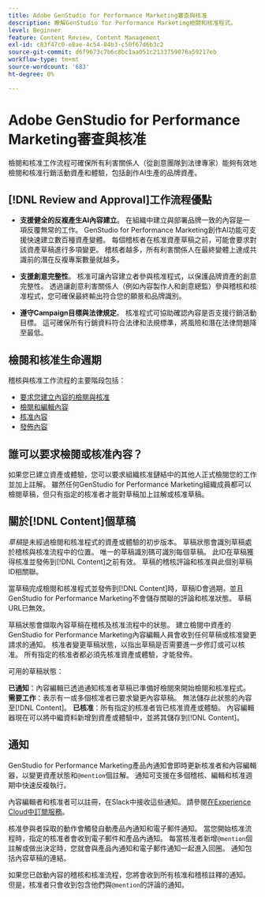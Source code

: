 ```yaml
---
title: Adobe GenStudio for Performance Marketing審查與核准
description: 瞭解GenStudio for Performance Marketing檢閱和核准程式。
level: Beginner
feature: Content Review, Content Management
exl-id: c83f47c0-e8ae-4c54-84b3-c50f67d6b3c2
source-git-commit: d6f9673c7b6c8bc1aa051c2133759876a59217eb
workflow-type: tm+mt
source-wordcount: '683'
ht-degree: 0%

---
```


# Adobe GenStudio for Performance Marketing審查與核准

檢閱和核准工作流程可確保所有利害關係人（從創意團隊到法律專家）能夠有效地檢閱和核准行銷活動資產和體驗，包括創作AI生產的品牌資產。

## [!DNL Review and Approval]工作流程優點

* **支援健全的反複產生AI內容建立**。 在組織中建立與部署品牌一致的內容是一項反覆無常的工作。 GenStudio for Performance Marketing創作AI功能可支援快速建立數百種資產變體。 每個稽核者在核准資產草稿之前，可能會要求對該資產草稿進行多項變更。 稽核者越多，所有利害關係人在最終變體上達成共識前的潛在反複專案數量就越多。

* **支援創意完整性**。 核准可讓內容建立者參與核准程式，以保護品牌資產的創意完整性。 透過讓創意利害關係人（例如內容製作人和創意總監）參與稽核和核准程式，您可確保最終輸出符合您的願景和品牌識別。

* **遵守Campaign目標與法律規定**。 核准程式可協助確認內容是否支援行銷活動目標。 這可確保所有行銷資料符合法律和法規標準，將風險和潛在法律問題降至最低。

## 檢閱和核准生命週期

稽核與核准工作流程的主要階段包括：

* [要求您建立內容的檢閱與核准](./request-review.md)
* [檢閱和編輯內容](./review-and-edit.md)
* [核准內容](./approve-content.md)
* [發佈內容](./publish-content.md)

## 誰可以要求檢閱或核准內容？

如果您已建立資產或體驗，您可以要求組織核准鏈結中的其他人正式檢閱您的工作並加上註解。 雖然任何GenStudio for Performance Marketing組織成員都可以檢閱草稿，但只有指定的核准者才能對草稿加上註解或核准草稿。

## 關於[!DNL Content]個草稿

_草稿_&#x200B;是未經過檢閱和核准程式的資產或體驗的初步版本。 草稿狀態會識別草稿處於稽核與核准流程中的位置。 唯一的草稿識別碼可識別每個草稿。 此ID在草稿獲得核准並發佈到[!DNL Content]之前有效。 草稿的稽核評論和核准與此個別草稿ID相關聯。

當草稿完成檢閱和核准程式並發佈到[!DNL Content]時，草稿ID會過期，並且GenStudio for Performance Marketing不會儲存關聯的評論和核准狀態。 草稿URL已無效。

草稿狀態會擷取內容草稿在稽核及核准流程中的狀態。 建立檢閱中資產的GenStudio for Performance Marketing內容編輯人員會收到任何草稿或核准變更請求的通知。 核准者變更草稿狀態，以指出草稿是否需要進一步修訂或可以核准。 所有指定的核准者都必須先核准資產或體驗，才能發佈。

可用的草稿狀態：

**已通知**：內容編輯已透過通知核准者草稿已準備好檢閱來開始檢閱和核准程式。
**需要工作**：表示有一或多個核准者已要求變更內容草稿。 無法儲存此狀態的內容至[!DNL Content]。
**已核准**：所有指定的核准者皆已核准資產或體驗。 內容編輯器現在可以將中繼資料新增到資產或體驗中，並將其儲存到[!DNL Content]。

## 通知

GenStudio for Performance Marketing產品內通知會即時更新核准者和內容編輯器，以變更資產狀態和`@mention`個註解。 通知可支援在多個稽核、編輯和核准週期中快速反複執行。

內容編輯者和核准者可以註冊，在Slack中接收這些通知。 請參閱[在Experience Cloud中訂閱服務](https://experienceleague.adobe.com/en/docs/core-services/interface/features/account-preferences#slack)。

核准參與者採取的動作會觸發自動產品內通知和電子郵件通知。 當您開始核准流程時，指定的核准者會收到電子郵件和產品內通知。 每當核准者新增`@mention`個註解或做出決定時，您就會與產品內通知和電子郵件通知一起進入回圈。 通知包括內容草稿的連結。

如果您已啟動內容的稽核和核准流程，您將會收到所有核准和稽核註釋的通知。 但是，核准者只會收到包含他們與`@mention`的評論的通知。
